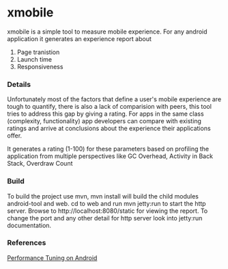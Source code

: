 xmobile
===================
xmobile is a simple tool to measure mobile experience. For any android application it generates an experience report about  
1. Page tranistion  
2. Launch time  
3. Responsiveness  

### Details
Unfortunately most of the factors that define a user's mobile experience are tough to quantify, there is also a lack of comparision with peers, this tool tries to address this gap by giving a rating. For apps in the same class (complexity, functionality) app developers can compare with existing ratings and arrive at conclusions about the experience their applications offer.

It generates a rating (1-100) for these parameters based on profiling the application from multiple perspectives like GC Overhead, Activity in Back Stack, Overdraw Count

### Build
To build the project use mvn, mvn install will build the child modules android-tool and web. cd to web and run mvn jetty:run to start the http server. Browse to http://localhost:8080/static for viewing the report. To change the port and any other detail for http server look into jetty:run documentation.

### References  
[Performance Tuning on Android](http://blog.venmo.com/hf2t3h4x98p5e13z82pl8j66ngcmry/performance-tuning-on-android)




